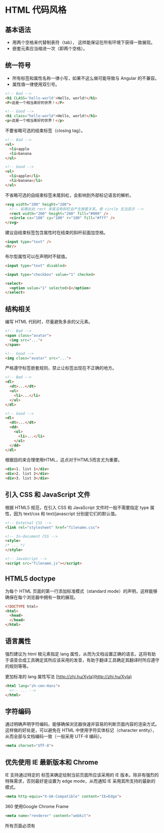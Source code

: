 # HTML 代码风格

## 基本语法

* 用两个空格来代替制表符（tab）， 这样能保证在所有环境下获得一致展现。
* 嵌套元素应当缩进一次（即两个空格）。

## 统一符号

* 所有标签和属性名称一律小写，如果不这么做可能导致与 Angular 的不兼容。
* 属性值一律使用双引号。

```html
<!-- Bad -->
<h1 CLASS='hello-world'>Hello, world!</h1>
<P>这是一个相当美好的世界！</P>

<!-- Good -->
<h1 class="hello-world">Hello, world!</h1>
<p>这是一个相当美好的世界！</p>
```

不要省略可选的结束标签（closing tag）。

```html
<!-- Bad -->
<ul>
  <li>apple
  <li>banana
</ul>

<!-- Good -->
<ul>
  <li>apple</li>
  <li>banana</li>
</ul>
```

不省略可选的自结束标签末尾斜杠，会影响到外部标记语言的解析。

```html
<svg width="200" height="200">
  <!-- 如果此处 rect 末尾没有斜杠会产生嵌套关系，使 circle 无法显示 -->
  <rect width="200" height="200" fill="#000" />
  <circle cx="100" cy="100" r="100" fill="#fff" />
</svg>
```

建议自结束标签包含属性时在结束的斜杆前面加空格。

```html
<input type="text" />
<hr/>
```

布尔型属性可以在声明时不赋值。

```html
<input type="text" disabled>

<input type="checkbox" value="1" checked>

<select>
  <option value="1" selected>1</option>
</select>
```

## 结构相关

编写 HTML 代码时，尽量避免多余的父元素。

```html
<!-- Bad -->
<span class="avatar">
  <img src="...">
</span>

<!-- Good -->
<img class="avatar" src="...">
```

严格遵守标签嵌套规则，禁止让标签出现在不正确的地方。

```html
<!-- Bad -->
<dl>
  <dt>...</dt>
  <ul>
    <li>...</li>
  </ul>
</dl>

<!-- Good -->
<dl>
  <dt>...</dt>
  <dd>
    <ul>
      <li>...</li>
    </ul>
  </dd>
</dl>
```

根据目的来合理使用HTML，这点对于HTML5而言尤为重要。

```html
<div>1. list 1</div>
<div>2. list 2</div>
<div>3. list 3</div>
```

## 引入 CSS 和 JavaScript 文件

根据 HTML5 规范，在引入 CSS 和 JavaScript 文件时一般不需要指定 type 属性，因为 text/css 和 text/javascript 分别是它们的默认值。

```html
<!-- External CSS -->
<link rel="stylesheet" href="filename.css">

<!-- In-document CSS -->
<style>
/* ... */
</style>

<!-- JavaScript -->
<script src="filename.js"></script>
```

## HTML5 doctype

为每个 HTML 页面的第一行添加标准模式（standard mode）的声明，这样能够确保在每个浏览器中拥有一致的展现。

```html
<!DOCTYPE html>
<html>
  <head>
  </head>
</html>
```

## 语言属性

强烈建议为 html 根元素指定 lang 属性，从而为文档设置正确的语言。这将有助于语音合成工具确定其所应该采用的发音，有助于翻译工具确定其翻译时所应遵守的规则等等。

更加标准的 lang 属性写法 [http://zhi.hu/XyIa](http://zhi.hu/XyIa)

```html
<html lang="zh-cmn-Hans">
  <!-- ... -->
</html>
```

## 字符编码

通过明确声明字符编码，能够确保浏览器快速并容易的判断页面内容的渲染方式。这样做的好处是，可以避免在 HTML 中使用字符实体标记（character entity），从而全部与文档编码一致（一般采用 UTF-8 编码）。

```html
<meta charset="UTF-8">
```

## 优先使用 IE 最新版本和 Chrome

IE 支持通过特定的 <meta> 标签来确定绘制当前页面所应该采用的 IE 版本。除非有强烈的特殊需求，否则最好是设置为 edge mode，从而通知 IE 采用其所支持的最新的模式。

```html
<meta http-equiv="X-UA-Compatible" content="IE=Edge">
```

360 使用Google Chrome Frame

```html
<meta name="renderer" content="webkit">
```

所有页面必须有 <title>，并尽可能地在不同页面使用不同的标题。

```html
<title>Page title</title>
```

## 属性顺序

HTML 属性应当按照以下给出的顺序依次排列，确保代码的易读性。

* class
* id, name
* data-*
* src, for, type, href
* title, alt
* aria-*, role

class 用于标识高度可复用组件，因此应该排在首位。id 用于标识具体组件，应当谨慎使用（例如，页面内的书签），因此排在第二位。

```html
<a class="..." id="..." data-modal="toggle" href="#">
  Example
</a>

<input class="form-control" type="text" />

<img src="..." alt="..." />
```

## 尾随空格

尾随空格是不必要的，容易搞复杂diff文件。

```html
<!-- Bad -->
<p>What?_</p>

<!-- Good -->
<p>Yes please.</p>
```

## 为多媒体提供备选内容

* 给图片添加 alt 属性。
* 给无文字超连接添加 title 属性。
* 给可视听的替换型元素内添加描述。

```html
<img src="..." alt="这是一个美女">
<a href="..." title="这是一个链接"></a>
<audio>一段奇妙的音效</audio>
<canvas>一个奇妙的效果</canvas>
<iframe src="http://fitgrace.com">这是网站首页</iframe>
```

<a> 必须有 href 属性，如果用不到可以置为 href="JavaScript:"，href 不是可选属性，只是浏览器能解析而已。

```html
<!-- Bad -->
<a id="btn">修改密码</a>

<!-- Good -->
<a id="btn" href="javascripts:;">修改密码</a>
```

不使用 Level 0 的事件绑定，Level 0 的事件绑定是非规范的，而且容易发生冲突。

```html
<!-- Bad -->
<button id="btn" onclick="onBtnClick()">Add</button>

// jQuery 方案
$("#btn").click(function() {
  // ...
});
```
不要使用 `input（<input type="button"> 、 <input type="submit">）`来代替 button，给这类 input 只设置 height 属性的话，在 safari 和 chrome 下并不会出现意料中的样式。

```html
<!-- Bad -->
<input type="button" />
<input type="submit" />

<!-- Good -->
<button>这是一个按钮</button>
```

## 注释

根据需要解释代码，团队开发这个非常重要，尽管很多时候大家不愿意遵守，但确实非常重要！！
